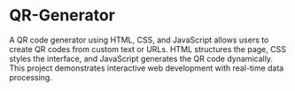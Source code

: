 # QR-Generator
A QR code generator using HTML, CSS, and JavaScript allows users to create QR codes from custom text or URLs. HTML structures the page, CSS styles the interface, and JavaScript generates the QR code dynamically. This project demonstrates interactive web development with real-time data processing.
